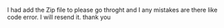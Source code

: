 I had add the Zip file to please go throght and I any mistakes are there like code error. I will resend it.
thank you
